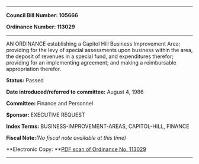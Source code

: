 

********

**Council Bill Number: 105666**
   
**Ordinance Number: 113029**
********

 AN ORDINANCE establishing a Capitol Hill Business Improvement Area; providing for the levy of special assessments upon business within the area, the deposit of revenues in a special fund, and expenditures therefor; providing for an implementing agreement; and making a reimbursable appropriation therefor.

**Status:** Passed
   
   
**Date introduced/referred to committee:** August 4, 1986
   
**Committee:** Finance and Personnel
   
**Sponsor:** EXECUTIVE REQUEST
   
   
**Index Terms:** BUSINESS-IMPROVEMENT-AREAS, CAPITOL-HILL, FINANCE

**Fiscal Note:**_(No fiscal note available at this time)_

**Electronic Copy: **[PDF scan of Ordinance No. 113029](/~archives/Ordinances/Ord_113029.pdf)

********

